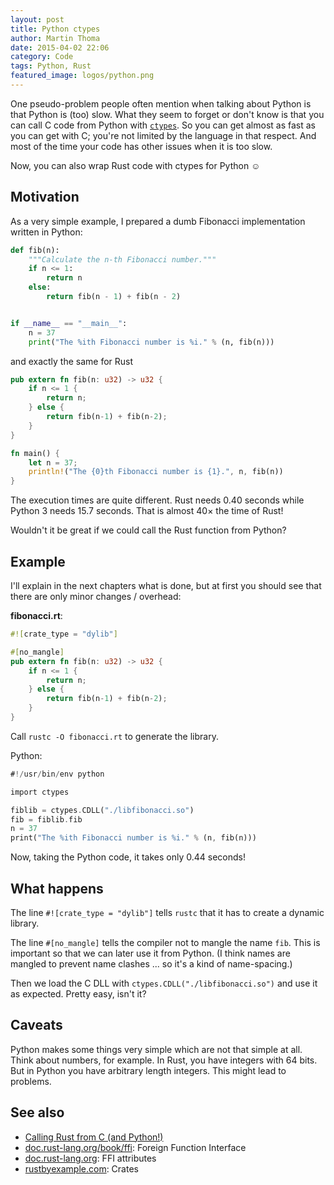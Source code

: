 ```yaml
---
layout: post
title: Python ctypes
author: Martin Thoma
date: 2015-04-02 22:06
category: Code
tags: Python, Rust
featured_image: logos/python.png
---
```


One pseudo-problem people often mention when talking about Python is that
Python is (too) slow. What they seem to forget or don't know is that you can
call C code from Python with [`ctypes`](https://docs.python.org/3/library/ctypes.html).
So you can get almost as fast as you can get with C; you're not limited by
the language in that respect. And most of the time your code has other issues
when it is too slow.

Now, you can also wrap Rust code with ctypes for Python ☺

## Motivation

As a very simple example, I prepared a dumb Fibonacci implementation written in
Python:

```python
def fib(n):
    """Calculate the n-th Fibonacci number."""
    if n <= 1:
        return n
    else:
        return fib(n - 1) + fib(n - 2)


if __name__ == "__main__":
    n = 37
    print("The %ith Fibonacci number is %i." % (n, fib(n)))
```

and exactly the same for Rust

```rust
pub extern fn fib(n: u32) -> u32 {
    if n <= 1 {
        return n;
    } else {
        return fib(n-1) + fib(n-2);
    }
}

fn main() {
    let n = 37;
    println!("The {0}th Fibonacci number is {1}.", n, fib(n))
}
```

The execution times are quite different. Rust needs 0.40 seconds while Python 3
needs 15.7 seconds. That is almost 40× the time of Rust!

Wouldn't it be great if we could call the Rust function from Python?


## Example

I'll explain in the next chapters what is done, but at first you should see
that there are only minor changes / overhead:

**fibonacci.rt**:

```rust
#![crate_type = "dylib"]

#[no_mangle]
pub extern fn fib(n: u32) -> u32 {
    if n <= 1 {
        return n;
    } else {
        return fib(n-1) + fib(n-2);
    }
}
```

Call `rustc -O fibonacci.rt` to generate the library.


Python:

```rust
#!/usr/bin/env python

import ctypes

fiblib = ctypes.CDLL("./libfibonacci.so")
fib = fiblib.fib
n = 37
print("The %ith Fibonacci number is %i." % (n, fib(n)))

```

Now, taking the Python code, it takes only 0.44 seconds!

## What happens

The line `#![crate_type = "dylib"]` tells `rustc` that it has to create a
dynamic library.

The line `#[no_mangle]` tells the compiler not to mangle the name `fib`.
This is important so that we can later use it from Python. (I think names are
mangled to prevent name clashes ... so it's a kind of name-spacing.)

Then we load the C DLL with `ctypes.CDLL("./libfibonacci.so")` and use it
as expected. Pretty easy, isn't it?


## Caveats

Python makes some things very simple which are not that simple at all. Think
about numbers, for example. In Rust, you have integers with 64 bits. But in
Python you have arbitrary length integers. This might lead to problems.

## See also

* [Calling Rust from C (and Python!)](http://harkablog.com/calling-rust-from-c-and-python.html)
* [doc.rust-lang.org/book/ffi](http://doc.rust-lang.org/book/): Foreign Function Interface
* [doc.rust-lang.org](http://doc.rust-lang.org/reference.html#ffi-attributes): FFI attributes
* [rustbyexample.com](http://rustbyexample.com/attribute/crate.html): Crates
